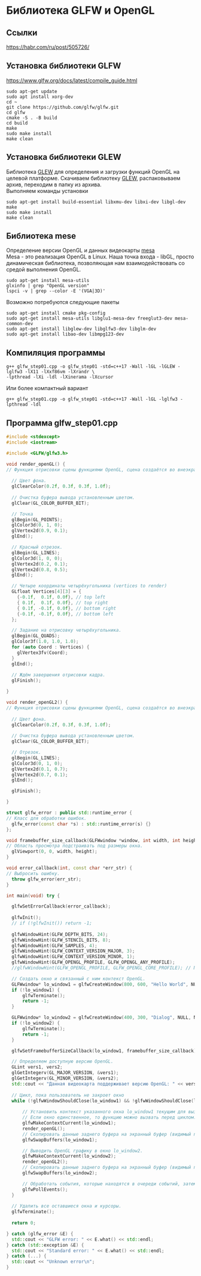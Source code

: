 # Библиотека GLFW и OpenGL
## Ссылки
https://habr.com/ru/post/505726/

## Установка библиотеки GLFW
https://www.glfw.org/docs/latest/compile_guide.html  
```
sudo apt-get update
sudo apt install xorg-dev
cd ~
git clone https://github.com/glfw/glfw.git
cd glfw
cmake -S . -B build
cd build
make
sudo make install
make clean
```
## Установка библиотеки GLEW
Библиотека [GLEW](https://glew.sourceforge.net/) для определения и загрузки функций OpenGL на целевой платформе.
Скачиваем библиотеку [GLEW](https://sourceforge.net/projects/glew/files/latest/download), распаковываем архив, переходим в папку из архива.  
Выполняем команды установки
```
sudo apt-get install build-essential libxmu-dev libxi-dev libgl-dev
make
sudo make install
make clean
```

## Библиотека mese
Определение версии OpenGL и данных видеокарты [mesa](https://wiki.debian.org/ru/Mesa)  
Mesa - это реализация OpenGL в Linux. Наша точка входа - libGL, просто динамическая библиотека, позволяющая нам взаимодействовать со средой выполнения OpenGL.
```
sudo apt-get install mesa-utils
glxinfo | grep "OpenGL version"
lspci -v | grep --color -E '(VGA|3D)'
```
Возможно потребуются следующие пакеты
```
sudo apt-get install cmake pkg-config
sudo apt-get install mesa-utils libglu1-mesa-dev freeglut3-dev mesa-common-dev
sudo apt-get install libglew-dev libglfw3-dev libglm-dev
sudo apt-get install libao-dev libmpg123-dev
```

## Компиляция программы
```
g++ glfw_step01.cpp -o glfw_step01 -std=c++17 -Wall -lGL -lGLEW -lglfw3 -lX11 -lXxf86vm -lXrandr \
-lpthread -lXi -ldl -lXinerama -lXcursor
```
Или более компактный вариант
```
g++ glfw_step01.cpp -o glfw_step01 -std=c++17 -Wall -lGL -lglfw3 -lpthread -ldl
```

## Программа glfw_step01.cpp
```cpp
#include <stdexcept>
#include <iostream>

#include <GLFW/glfw3.h>

void render_openGL() {
// Функция отрисовки сцены функциями OpenGL, сцена создаётся во внеэкранном буфере (невидимый задний буфер).
  
  // Цвет фона.
  glClearColor(0.2f, 0.3f, 0.3f, 1.0f);
  
  // Очистка буфера вывода установленным цветом.
  glClear(GL_COLOR_BUFFER_BIT);  

  // Точка
  glBegin(GL_POINTS);
  glColor3d(0, 1, 0);
  glVertex2d(0.9, 0.1);
  glEnd();

  // Красный отрезок.
  glBegin(GL_LINES);
  glColor3d(1, 0, 0);
  glVertex2d(0.2, 0.1);
  glVertex2d(0.8, 0.5);
  glEnd();

  // Четыре координаты четырёхугольника (vertices to render)
  GLfloat Vertices[4][3] = {
    {-0.1f,  0.1f, 0.0f}, // top left
    { 0.1f,  0.1f, 0.0f}, // top right
    { 0.1f, -0.1f, 0.0f}, // bottom right
    {-0.1f, -0.1f, 0.0f}, // bottom left
  };

  // Задание на отрисовку четырёхугольника.
  glBegin(GL_QUADS);  
  glColor3f(1.0, 1.0, 1.0);
  for (auto Coord : Vertices) {
    glVertex3fv(Coord);
  }        
  glEnd();
  
  // Ждём завершения отрисовки кадра.
  glFinish();

}

void render_openGL2() {
// Функция отрисовки сцены функциями OpenGL, сцена создаётся во внеэкранном буфере (невидимый задний буфер).
  
  // Цвет фона.
  glClearColor(0.2f, 0.3f, 0.3f, 1.0f);
  
  // Очистка буфера вывода установленным цветом.
  glClear(GL_COLOR_BUFFER_BIT);  

  // Отрезок.
  glBegin(GL_LINES);
  glColor3d(0, 1, 0);
  glVertex2d(0.1, 0.7);
  glVertex2d(0.7, 0.1);
  glEnd();

  glFinish();

}

struct glfw_error : public std::runtime_error {
// Класс для обработки ошибок.
  glfw_error(const char *s) : std::runtime_error(s) {}
};

void framebuffer_size_callback(GLFWwindow *window, int width, int height) {
// Область просмотра подстраивать под размеры окна.
  glViewport(0, 0, width, height);
}

void error_callback(int, const char *err_str) {
// Выбросить ошибку.
  throw glfw_error(err_str);
}

int main(void) try {

  glfwSetErrorCallback(error_callback);
  
  glfwInit();
  // if (!glfwInit()) return -1;
  
  glfwWindowHint(GLFW_DEPTH_BITS, 24);
  glfwWindowHint(GLFW_STENCIL_BITS, 8);
  glfwWindowHint(GLFW_SAMPLES, 4);
  glfwWindowHint(GLFW_CONTEXT_VERSION_MAJOR, 3);
  glfwWindowHint(GLFW_CONTEXT_VERSION_MINOR, 1);
  glfwWindowHint(GLFW_OPENGL_PROFILE, GLFW_OPENGL_ANY_PROFILE);
  //glfwWindowHint(GLFW_OPENGL_PROFILE, GLFW_OPENGL_CORE_PROFILE); // Профиль для OpenGL >=3.2 

  // Создать окно и связанный с ним контекст OpenGL.
  GLFWwindow* lo_window1 = glfwCreateWindow(800, 600, "Hello World", NULL, NULL);
  if (!lo_window1) {
      glfwTerminate();
      return -1;
  }

  GLFWwindow* lo_window2 = glfwCreateWindow(400, 300, "Dialog", NULL, NULL);
  if (!lo_window2) {
      glfwTerminate();
      return -1;
  }

  glfwSetFramebufferSizeCallback(lo_window1, framebuffer_size_callback);

  // Определяем доступную версию OpenGL. 
  GLint vers1, vers2;
  glGetIntegerv(GL_MAJOR_VERSION, &vers1);
  glGetIntegerv(GL_MINOR_VERSION, &vers2);
  std::cout << "Данная видеокарта поддерживает версию OpenGL: " << vers1 << "." << vers2 << std::endl;
  
  // Цикл, пока пользователь не закроет окно
  while (!glfwWindowShouldClose(lo_window1) && !glfwWindowShouldClose(lo_window2)) {
      
      // Установить контекст указанного окна lo_window1 текущим для вызывающего потока.
      // Если окно единственное, то функцию можно вызвать перед циклом.
      glfwMakeContextCurrent(lo_window1);
      render_openGL();
      // Скопировать данные заднего буфера на экранный буфер (видимый пользователю передний буфер).
      glfwSwapBuffers(lo_window1);

      // Выводить OpenGL графику в окно lo_window2.
      glfwMakeContextCurrent(lo_window2);
      render_openGL2();
      // Скопировать данные заднего буфера на экранный буфер (видимый пользователю передний буфер).
      glfwSwapBuffers(lo_window2);

      // Обработать события, которые находятся в очереди событий, затем вернуться в точку вызова.
      glfwPollEvents();
  }
  
  // Удалить все оставшиеся окна и курсоры.
  glfwTerminate();
  
  return 0;

} catch (glfw_error &E) {
  std::cout << "GLFW error: " << E.what() << std::endl;
} catch (std::exception &E) {
  std::cout << "Standard error: " << E.what() << std::endl;
} catch (...) {
  std::cout << "Unknown error\n";
}
```
